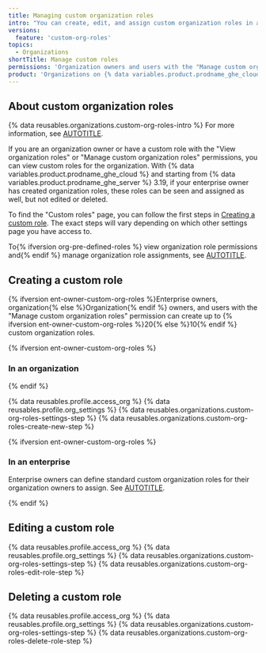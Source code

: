 ```yaml
---
title: Managing custom organization roles
intro: "You can create, edit, and assign custom organization roles in an organization's settings."
versions:
  feature: 'custom-org-roles'
topics:
  - Organizations
shortTitle: Manage custom roles
permissions: 'Organization owners and users with the "Manage custom organization roles" permission'
product: 'Organizations on {% data variables.product.prodname_ghe_cloud %}{% ifversion ghes %} and {% data variables.product.prodname_ghe_server %}{% endif %}'
---
```


## About custom organization roles

{% data reusables.organizations.custom-org-roles-intro %} For more information, see [AUTOTITLE](/organizations/managing-peoples-access-to-your-organization-with-roles/about-custom-organization-roles).

If you are an organization owner or have a custom role with the "View organization roles" or "Manage custom organization roles" permissions, you can view custom roles for the organization. With {% data variables.product.prodname_ghe_cloud %} and starting from {% data variables.product.prodname_ghe_server %} 3.19, if your enterprise owner has created organization roles, these roles can be seen and assigned as well, but not edited or deleted.

To find the "Custom roles" page, you can follow the first steps in [Creating a custom role](#creating-a-custom-role). The exact steps will vary depending on which other settings page you have access to.

To{% ifversion org-pre-defined-roles %} view organization role permissions and{% endif %} manage organization role assignments, see [AUTOTITLE](/organizations/managing-peoples-access-to-your-organization-with-roles/using-organization-roles).

## Creating a custom role

{% ifversion ent-owner-custom-org-roles %}Enterprise owners, organization{% else %}Organization{% endif %} owners, and users with the "Manage custom organization roles" permission can create up to {% ifversion ent-owner-custom-org-roles %}20{% else %}10{% endif %} custom organization roles.

{% ifversion ent-owner-custom-org-roles %}

### In an organization

{% endif %}

{% data reusables.profile.access_org %}
{% data reusables.profile.org_settings %}
{% data reusables.organizations.custom-org-roles-settings-step %}
{% data reusables.organizations.custom-org-roles-create-new-step %}

{% ifversion ent-owner-custom-org-roles %}

### In an enterprise

Enterprise owners can define standard custom organization roles for their organization owners to assign. See [AUTOTITLE](/admin/managing-accounts-and-repositories/managing-organizations-in-your-enterprise/custom-organization-roles).

{% endif %}

## Editing a custom role

{% data reusables.profile.access_org %}
{% data reusables.profile.org_settings %}
{% data reusables.organizations.custom-org-roles-settings-step %}
{% data reusables.organizations.custom-org-roles-edit-role-step %}

## Deleting a custom role

{% data reusables.profile.access_org %}
{% data reusables.profile.org_settings %}
{% data reusables.organizations.custom-org-roles-settings-step %}
{% data reusables.organizations.custom-org-roles-delete-role-step %}
